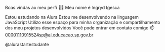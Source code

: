 Boas vindas ao meu perfi 👾✨
Meu nome é Ingryd Igesca

Estou estudando na Alura
Estou me desenvolvendo na linguagem JavaScript
Utilizo esse espaço para minha organização e compartilhamento dos meu projetos desenvolvidos
Você pode entrar em contato comigo 📫
00001110915524sp@al.educacao.sp.gov.br

@alurastartestudante
